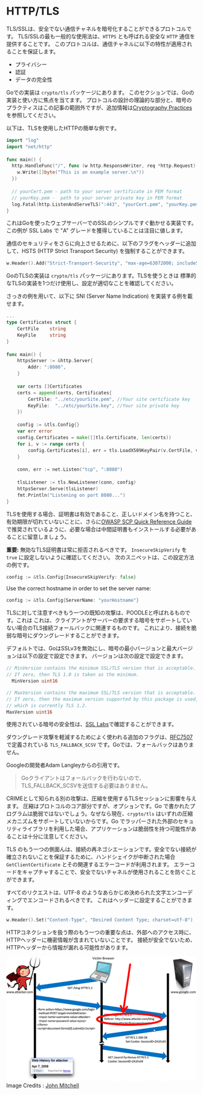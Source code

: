 HTTP/TLS
=========

TLS/SSLは、安全でない通信チャネルを暗号化することができるプロトコルです。
TLS/SSLの最も一般的な使用法は、`HTTPS` とも呼ばれる安全な `HTTP` 通信を提供することです。
このプロトコルは、通信チャネルに以下の特性が適用されることを保証します。

* プライバシー
* 認証
* データの完全性

Goでの実装は `crypto/tls` パッケージにあります。
このセクションでは、Goの実装と使い方に焦点を当てます。
プロトコルの設計の理論的な部分と、暗号のプラクティスはこの記事の範囲外ですが、追加情報は[Cryptography Practices][1] を参照してください。

以下は、TLSを使用したHTTPの簡単な例です。

```go
import "log"
import "net/http"

func main() {
  http.HandleFunc("/", func (w http.ResponseWriter, req *http.Request) {
    w.Write([]byte("This is an example server.\n"))
  })

  // yourCert.pem - path to your server certificate in PEM format
  // yourKey.pem -  path to your server private key in PEM format
  log.Fatal(http.ListenAndServeTLS(":443", "yourCert.pem", "yourKey.pem", nil))
}
```

これはGoを使ったウェブサーバーでのSSLのシンプルですぐ動かせる実装です。
この例が SSL Labs で "A" グレードを獲得していることは注目に値します。

通信のセキュリティをさらに向上させるために、以下のフラグをヘッダーに追加して、HSTS (HTTP Strict Transport Security) を強制することができます。

```go
w.Header().Add("Strict-Transport-Security", "max-age=63072000; includeSubDomains")
```

GoのTLSの実装は `crypto/tls` パッケージにあります。TLSを使うときは
標準的なTLSの実装を1つだけ使用し、設定が適切なことを確認してください。

さっきの例を用いて、以下に SNI (Server Name Indication) を実装する例を載せます。

```go
...
type Certificates struct {
    CertFile    string
    KeyFile     string
}

func main() {
    httpsServer := &http.Server{
        Addr: ":8080",
    }

    var certs []Certificates
    certs = append(certs, Certificates{
        CertFile: "../etc/yourSite.pem", //Your site certificate key
        KeyFile:  "../etc/yourSite.key", //Your site private key
    })

    config := &tls.Config{}
    var err error
    config.Certificates = make([]tls.Certificate, len(certs))
    for i, v := range certs {
        config.Certificates[i], err = tls.LoadX509KeyPair(v.CertFile, v.KeyFile)
    }

    conn, err := net.Listen("tcp", ":8080")

    tlsListener := tls.NewListener(conn, config)
    httpsServer.Serve(tlsListener)
    fmt.Println("Listening on port 8080...")
}
```

TLSを使用する場合、証明書は有効であること、正しいドメイン名を持つこと、有効期限が切れていないことに、さらに[OWASP SCP Quick Reference Guide][2]で推奨されているように、必要な場合は中間証明書もインストールする必要があることに留意しましょう。

**重要:** 無効なTLS証明書は常に拒否されるべきです。 `InsecureSkipVerify` を `true` に設定しないように確認してください。 
次のスニペットは、この設定方法の例です。

```go
config := &tls.Config{InsecureSkipVerify: false}
```

Use the correct hostname in order to set the server name:

```go
config := &tls.Config{ServerName: "yourHostname"}
```

TLSに対して注意すべきもう一つの既知の攻撃は、POODLEと呼ばれるものです。これは
これは、クライアントがサーバーの要求する暗号をサポートしていない場合のTLS接続フォールバックに関連するものです。
これにより、接続を脆弱な暗号にダウングレードすることができます。

デフォルトでは、GoはSSLv3を無効にし、暗号の最小バージョンと最大バージョンは以下の設定で設定できます。
バージョンは次の設定で設定できます。


```go
// MinVersion contains the minimum SSL/TLS version that is acceptable.
// If zero, then TLS 1.0 is taken as the minimum.
  MinVersion uint16
```

```go
// MaxVersion contains the maximum SSL/TLS version that is acceptable.
// If zero, then the maximum version supported by this package is used,
// which is currently TLS 1.2.
MaxVersion uint16
```

使用されている暗号の安全性は、[SSL Labs][4]で確認することができます。

ダウングレード攻撃を軽減するためによく使われる追加のフラグは、[RFC7507][3]で定義されている `TLS_FALLBACK_SCSV` です。Goでは、フォールバックはありません。

Googleの開発者Adam Langleyからの引用です。

> Goクライアントはフォールバックを行わないので、TLS_FALLBACK_SCSVを送信する必要はありません。

CRIMEとして知られる別の攻撃は、圧縮を使用するTLSセッションに影響を与えます。
圧縮はプロトコルのコア部分ですが、オプションです。Go で書かれたプログラムは脆弱ではないでしょう。なぜなら現在、`crypto/tls` はいずれの圧縮メカニズムをサポートしていないからです。Go でラッパーされた外部のセキュリティライブラリを利用した場合、アプリケーションは脆弱性を持つ可能性があることは十分に注意してください。

TLS のもう一つの側面んは、接続の再ネゴシエーションです。安全でない接続が確立されないことを保証するために、ハンドシェイクが中断された場合 `GetClientCertificate` とその関連するエラーコードが利用されます。
エラーコードをキャプチャすることで、安全でないチャネルが使用されることを防ぐことができます。

すべてのリクエストは、UTF-8 のようなあらかじめ決められた文字エンコーディングでエンコードされるべきです。
これはヘッダーに設定することができます。

```go
w.Header().Set("Content-Type", "Desired Content Type; charset=utf-8")
```

HTTPコネクションを扱う際のもう一つの重要な点は、外部へのアクセス時に、HTTPヘッダーに機密情報が含まれていないことです。
接続が安全でないため、HTTPヘッダーから情報が漏れる可能性があります。

![HTTP Header Leak](img/InsecureHeader.png)
Image Credits : [John Mitchell][5]

[1]: ../cryptographic-practices/README.md
[2]: https://www.owasp.org/images/0/08/OWASP_SCP_Quick_Reference_Guide_v2.pdf
[3]: https://tools.ietf.org/html/rfc7507
[4]: https://ssllabs.com/
[5]: https://crypto.stanford.edu/cs155old/cs155-spring14/lectures/09-web-site-sec.pdf
